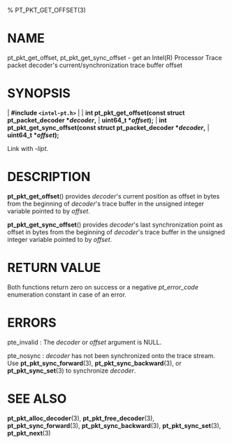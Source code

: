 % PT_PKT_GET_OFFSET(3)

<!---
 ! Copyright (C) 2015-2024 Intel Corporation
 ! SPDX-License-Identifier: BSD-3-Clause
 !
 ! Redistribution and use in source and binary forms, with or without
 ! modification, are permitted provided that the following conditions are met:
 !
 !  * Redistributions of source code must retain the above copyright notice,
 !    this list of conditions and the following disclaimer.
 !  * Redistributions in binary form must reproduce the above copyright notice,
 !    this list of conditions and the following disclaimer in the documentation
 !    and/or other materials provided with the distribution.
 !  * Neither the name of Intel Corporation nor the names of its contributors
 !    may be used to endorse or promote products derived from this software
 !    without specific prior written permission.
 !
 ! THIS SOFTWARE IS PROVIDED BY THE COPYRIGHT HOLDERS AND CONTRIBUTORS "AS IS"
 ! AND ANY EXPRESS OR IMPLIED WARRANTIES, INCLUDING, BUT NOT LIMITED TO, THE
 ! IMPLIED WARRANTIES OF MERCHANTABILITY AND FITNESS FOR A PARTICULAR PURPOSE
 ! ARE DISCLAIMED. IN NO EVENT SHALL THE COPYRIGHT OWNER OR CONTRIBUTORS BE
 ! LIABLE FOR ANY DIRECT, INDIRECT, INCIDENTAL, SPECIAL, EXEMPLARY, OR
 ! CONSEQUENTIAL DAMAGES (INCLUDING, BUT NOT LIMITED TO, PROCUREMENT OF
 ! SUBSTITUTE GOODS OR SERVICES; LOSS OF USE, DATA, OR PROFITS; OR BUSINESS
 ! INTERRUPTION) HOWEVER CAUSED AND ON ANY THEORY OF LIABILITY, WHETHER IN
 ! CONTRACT, STRICT LIABILITY, OR TORT (INCLUDING NEGLIGENCE OR OTHERWISE)
 ! ARISING IN ANY WAY OUT OF THE USE OF THIS SOFTWARE, EVEN IF ADVISED OF THE
 ! POSSIBILITY OF SUCH DAMAGE.
 !-->

# NAME

pt_pkt_get_offset, pt_pkt_get_sync_offset - get an Intel(R) Processor Trace
packet decoder's current/synchronization trace buffer offset


# SYNOPSIS

| **\#include `<intel-pt.h>`**
|
| **int pt_pkt_get_offset(const struct pt_packet_decoder \**decoder*,**
|                       **uint64_t \**offset*);**
| **int pt_pkt_get_sync_offset(const struct pt_packet_decoder \**decoder*,**
|                            **uint64_t \**offset*);**

Link with *-lipt*.


# DESCRIPTION

**pt_pkt_get_offset**() provides *decoder*'s current position as offset in bytes
from the beginning of *decoder*'s trace buffer in the unsigned integer variable
pointed to by *offset*.

**pt_pkt_get_sync_offset**() provides *decoder*'s last synchronization point as
offset in bytes from the beginning of *decoder*'s trace buffer in the unsigned
integer variable pointed to by *offset*.


# RETURN VALUE

Both functions return zero on success or a negative *pt_error_code* enumeration
constant in case of an error.


# ERRORS

pte_invalid
:   The *decoder* or *offset* argument is NULL.

pte_nosync
:   *decoder* has not been synchronized onto the trace stream.  Use
    **pt_pkt_sync_forward**(3), **pt_pkt_sync_backward**(3), or
    **pt_pkt_sync_set**(3) to synchronize *decoder*.


# SEE ALSO

**pt_pkt_alloc_decoder**(3), **pt_pkt_free_decoder**(3),
**pt_pkt_sync_forward**(3), **pt_pkt_sync_backward**(3),
**pt_pkt_sync_set**(3), **pt_pkt_next**(3)
